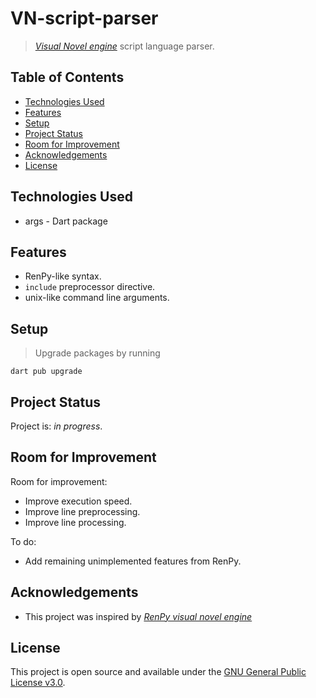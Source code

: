 # VN-script-parser

> [_Visual Novel engine_](https://github.com/lurkydismal/VN-engine-web) script language parser.

## Table of Contents

* [Technologies Used](#technologies-used)
* [Features](#features)
* [Setup](#setup)
* [Project Status](#project-status)
* [Room for Improvement](#room-for-improvement)
* [Acknowledgements](#acknowledgements)
* [License](#license)

## Technologies Used

* args - Dart package

## Features

* RenPy-like syntax.
* `include` preprocessor directive.
* unix-like command line arguments.

## Setup

> Upgrade packages by running  

```console
dart pub upgrade
```

## Project Status

Project is: _in progress_.

## Room for Improvement

Room for improvement:

* Improve execution speed.
* Improve line preprocessing.
* Improve line processing.

To do:

* Add remaining unimplemented features from RenPy.

## Acknowledgements

* This project was inspired by [_RenPy visual novel engine_](https://www.renpy.org/)

## License

This project is open source and available under the [GNU General Public License v3.0](https://github.com/lurkydismal/VN-script-parser/blob/main/LICENSE).
